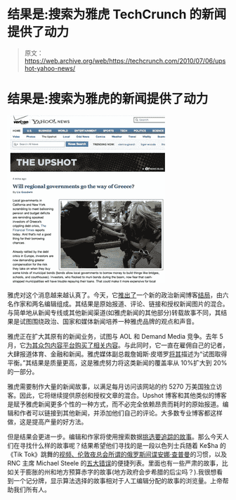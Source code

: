 # 结果是:搜索为雅虎 TechCrunch 的新闻提供了动力

> 原文：<https://web.archive.org/web/https://techcrunch.com/2010/07/06/upshot-yahoo-news/>

# 结果是:搜索为雅虎的新闻提供了动力

![](img/1348f4bf7c5fba01d142a8e025dc252d.png)

雅虎对这个消息越来越认真了。今天，它[推出了](https://web.archive.org/web/20221005195220/http://news.yahoo.com/s/yblog_upshot/20100706/ts_yblog_upshot/introducing-the-upshot)一个新的政治新闻博客[结局](https://web.archive.org/web/20221005195220/http://news.yahoo.com/upshot)，由六名作家和两名编辑组成。其结果是原始报道、评论、链接和授权新闻图片的混合。与简单地从新闻专线或其他新闻渠道(如雅虎新闻的其他部分)转载故事不同，其结果是试图围绕政治、国家和媒体新闻培养一种雅虎品牌的观点和声音。

雅虎正在扩大其原有的新闻业务，试图与 AOL 和 Demand Media 竞争。去年 5 月，它[为其众包内容平台购买了相关内容](https://web.archive.org/web/20221005195220/https://beta.techcrunch.com/2010/05/18/yahoo-associated-content/)。与此同时，它一直在雇佣自己的记者，大肆报道体育、金融和新闻。雅虎媒体副总裁詹姆斯·皮塔罗[将其](https://web.archive.org/web/20221005195220/https://beta.techcrunch.com/2010/06/08/yahoo-aol-media-crow/)描述为“试图取得平衡。”其结果是质量更高，这是雅虎努力将这类新闻的覆盖率从 10%扩大到 20%的一部分。

雅虎需要制作大量的新闻故事，以满足每月访问该网站的约 5270 万美国独立访客。因此，它将继续提供原创和授权文章的混合。Upshot 博客和其他类似的博客是赋予雅虎新闻更多个性的一种方式，而不必完全依赖昂贵而耗时的原始报道。编辑和作者可以链接到其他新闻，并添加他们自己的评论。大多数专业博客都这样做，这是提高产量的好方法。

但是结果会更进一步。编辑和作家将使用搜索数据[挑选要追踪的故事](https://web.archive.org/web/20221005195220/http://www.nytimes.com/2010/07/05/business/media/05yahoo.html)。那么今天人们在寻找什么样的故事呢？结果希望他们寻找的是一段以色列士兵随着 Ke$ha 的《Tik Tok》跳舞的[视频、](https://web.archive.org/web/20221005195220/http://news.yahoo.com/s/yblog_upshot/20100706/wl_yblog_upshot/dance-fever-sweeping-through-israeli-military)[伦敦夜总会所谓的](https://web.archive.org/web/20221005195220/http://news.yahoo.com/s/yblog_upshot/20100706/en_yblog_upshot/did-russian-spy-target-british-princes-for-infiltration)[俄罗斯间谍安娜·查普曼](https://web.archive.org/web/20221005195220/https://beta.techcrunch.com/2010/07/02/sexy-russian-spy-business-plan-and-a-video-interview/)的习惯，以及 RNC 主席 Michael Steele 的[五大错误](https://web.archive.org/web/20221005195220/http://news.yahoo.com/s/yblog_upshot/20100706/el_yblog_upshot/michael-steele-screws-up-again-can-he-survive)的便捷列表。里面也有一些严肃的故事，比如关于膨胀的州和地方预算赤字的故事(地方政府会步希腊的后尘吗？).我很想看到一个记分牌，显示算法选择的故事相对于人工编辑分配的故事的浏览量。上帝帮助我们所有人。